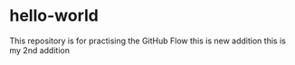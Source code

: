 # hello-world
This repository is for practising the GitHub Flow
this is new addition
this is my 2nd addition

